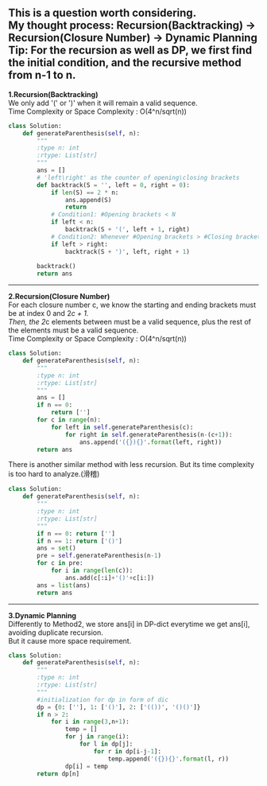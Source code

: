 This is a question worth considering.  
My thought process: Recursion(Backtracking) -> Recursion(Closure Number) -> Dynamic Planning   
Tip: For the recursion as well as DP, we first find the initial condition, and the recursive method from n-1 to n.    
  --------------------
**1.Recursion(Backtracking)**  
We only add '(' or ')' when it will remain a valid sequence.  
Time Complexity or Space Complexity : O(4^n/sqrt(n))    
```py
class Solution:
    def generateParenthesis(self, n):
        """
        :type n: int
        :rtype: List[str]
        """
        ans = []
        # 'left\right' as the counter of opening\closing brackets
        def backtrack(S = '', left = 0, right = 0):
            if len(S) == 2 * n:
                ans.append(S)
                return
            # Condition1: #Opening brackets < N
            if left < n:
                backtrack(S + '(', left + 1, right)
            # Condition2: Whenever #Opening brackets > #Closing brackets
            if left > right:
                backtrack(S + ')', left, right + 1)
        
        backtrack()
        return ans
```
------------------------
**2.Recursion(Closure Number)**  
For each closure number c, we know the starting and ending brackets must be at index 0 and 2*c + 1.  
Then, the 2*c elements between must be a valid sequence, plus the rest of the elements must be a valid sequence.  
Time Complexity or Space Complexity : O(4^n/sqrt(n))   
```py
class Solution:
    def generateParenthesis(self, n):
        """
        :type n: int
        :rtype: List[str]
        """
        ans = []
        if n == 0:
            return ['']
        for c in range(n):
            for left in self.generateParenthesis(c):
                for right in self.generateParenthesis(n-(c+1)):
                    ans.append('({}){}'.format(left, right))
        return ans
```
There is another similar method with less recursion.
But its time complexity is too hard to analyze.(滑稽)  
```py
class Solution:
    def generateParenthesis(self, n):
        """
        :type n: int
        :rtype: List[str]
        """
        if n == 0: return ['']
        if n == 1: return ['()']
        ans = set()
        pre = self.generateParenthesis(n-1)
        for c in pre:
            for i in range(len(c)):
                ans.add(c[:i]+'()'+c[i:])
        ans = list(ans)
        return ans
```
------------------------  
**3.Dynamic Planning**  
Differently to Method2, we store ans[i] in DP-dict everytime we get ans[i], avoiding duplicate recursion.  
But it cause more space requirement. 
```py
class Solution:
    def generateParenthesis(self, n):
        """
        :type n: int
        :rtype: List[str]
        """
		#initialization for dp in form of dic
        dp = {0: [''], 1: ['()'], 2: ['(())', '()()']}
        if n > 2:
            for i in range(3,n+1):
                temp = []
                for j in range(i):
                    for l in dp[j]:
                        for r in dp[i-j-1]:
                            temp.append('({}){}'.format(l, r))
                dp[i] = temp
        return dp[n]
```
